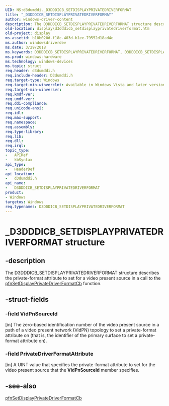 ```yaml
---
UID: NS:d3dumddi._D3DDDICB_SETDISPLAYPRIVATEDRIVERFORMAT
title: "_D3DDDICB_SETDISPLAYPRIVATEDRIVERFORMAT"
author: windows-driver-content
description: The D3DDDICB_SETDISPLAYPRIVATEDRIVERFORMAT structure describes the private-format attribute to set for a video present source in a call to the pfnSetDisplayPrivateDriverFormatCb function.
old-location: display\d3dddicb_setdisplayprivatedriverformat.htm
old-project: display
ms.assetid: b10b020d-f18c-403d-b1ee-79552d18ad4e
ms.author: windowsdriverdev
ms.date: 3/29/2018
ms.keywords: D3DDDICB_SETDISPLAYPRIVATEDRIVERFORMAT, D3DDDICB_SETDISPLAYPRIVATEDRIVERFORMAT structure [Display Devices], D3D_param_Structs_e953e85b-93cb-46c0-bab8-6d414568b153.xml, _D3DDDICB_SETDISPLAYPRIVATEDRIVERFORMAT, d3dumddi/D3DDDICB_SETDISPLAYPRIVATEDRIVERFORMAT, display.d3dddicb_setdisplayprivatedriverformat
ms.prod: windows-hardware
ms.technology: windows-devices
ms.topic: struct
req.header: d3dumddi.h
req.include-header: D3dumddi.h
req.target-type: Windows
req.target-min-winverclnt: Available in Windows Vista and later versions of the Windows operating systems.
req.target-min-winversvr: 
req.kmdf-ver: 
req.umdf-ver: 
req.ddi-compliance: 
req.unicode-ansi: 
req.idl: 
req.max-support: 
req.namespace: 
req.assembly: 
req.type-library: 
req.lib: 
req.dll: 
req.irql: 
topic_type:
-	APIRef
-	kbSyntax
api_type:
-	HeaderDef
api_location:
-	d3dumddi.h
api_name:
-	D3DDDICB_SETDISPLAYPRIVATEDRIVERFORMAT
product:
- Windows
targetos: Windows
req.typenames: D3DDDICB_SETDISPLAYPRIVATEDRIVERFORMAT
---
```


# _D3DDDICB_SETDISPLAYPRIVATEDRIVERFORMAT structure


## -description


The D3DDDICB_SETDISPLAYPRIVATEDRIVERFORMAT structure describes the private-format attribute to set for a video present source in a call to the <a href="https://msdn.microsoft.com/499e6de7-67cc-4834-bcec-4f3907b180f7">pfnSetDisplayPrivateDriverFormatCb</a> function.


## -struct-fields




### -field VidPnSourceId

[in] The zero-based identification number of the video present source in a path of a video present network (VidPN) topology to set a private-format attribute on (that is, the identifier of the primary surface to set a private-format attribute on). 


### -field PrivateDriverFormatAttribute

[in] A UINT value that specifies the private-format attribute to set for the video present source that the <b>VidPnSourceId</b> member specifies.


## -see-also




<a href="https://msdn.microsoft.com/499e6de7-67cc-4834-bcec-4f3907b180f7">pfnSetDisplayPrivateDriverFormatCb</a>
 

 

